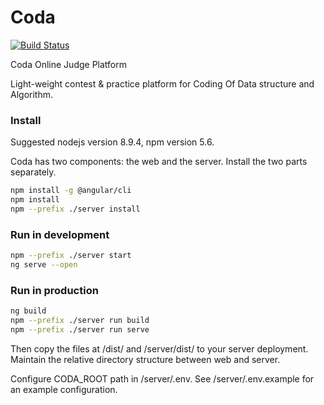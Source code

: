 # Coda

[![Build Status](https://travis-ci.com/yubowenok/coda.svg?token=72Mbb98eevCq6x2s2zUd&branch=dockerJudge)](https://travis-ci.com/yubowenok/coda)

Coda Online Judge Platform

Light-weight contest & practice platform for Coding Of Data structure and Algorithm.

### Install

Suggested nodejs version 8.9.4, npm version 5.6.

Coda has two components: the web and the server. Install the two parts separately.

```bash
npm install -g @angular/cli
npm install
npm --prefix ./server install
```

### Run in development

```bash
npm --prefix ./server start
ng serve --open
```

### Run in production

```bash
ng build
npm --prefix ./server run build
npm --prefix ./server run serve
```

Then copy the files at /dist/ and /server/dist/ to your server deployment.
Maintain the relative directory structure between web and server.

Configure CODA_ROOT path in /server/.env. See /server/.env.example for an example configuration.
